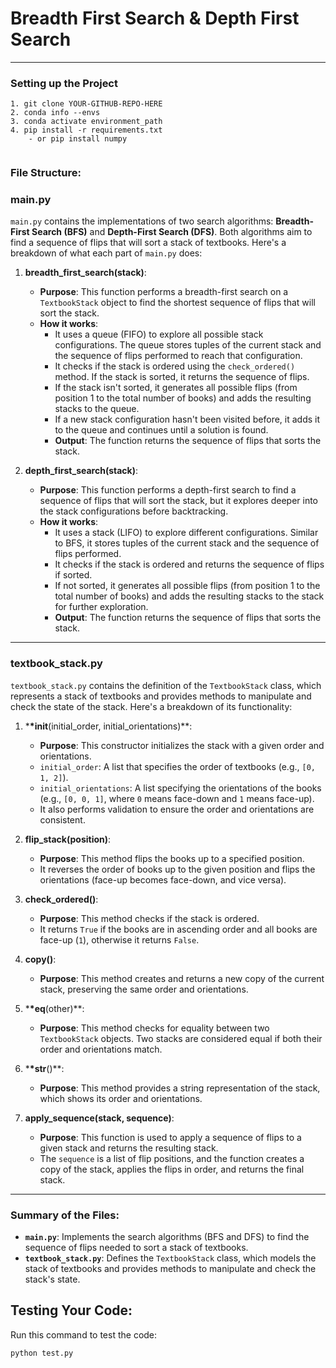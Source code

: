 # Breadth First Search & Depth First Search

---

### Setting up the Project

```
1. git clone YOUR-GITHUB-REPO-HERE
2. conda info --envs
3. conda activate environment_path
4. pip install -r requirements.txt
	- or pip install numpy


```

### File Structure:

### **main.py**

`main.py` contains the implementations of two search algorithms: **Breadth-First Search (BFS)** and **Depth-First Search (DFS)**. Both algorithms aim to find a sequence of flips that will sort a stack of textbooks. Here's a breakdown of what each part of `main.py` does:

1. **breadth_first_search(stack)**:

   - **Purpose**: This function performs a breadth-first search on a `TextbookStack` object to find the shortest sequence of flips that will sort the stack.
   - **How it works**:
     - It uses a queue (FIFO) to explore all possible stack configurations. The queue stores tuples of the current stack and the sequence of flips performed to reach that configuration.
     - It checks if the stack is ordered using the `check_ordered()` method. If the stack is sorted, it returns the sequence of flips.
     - If the stack isn't sorted, it generates all possible flips (from position 1 to the total number of books) and adds the resulting stacks to the queue.
     - If a new stack configuration hasn't been visited before, it adds it to the queue and continues until a solution is found.
     - **Output**: The function returns the sequence of flips that sorts the stack.

2. **depth_first_search(stack)**:
   - **Purpose**: This function performs a depth-first search to find a sequence of flips that will sort the stack, but it explores deeper into the stack configurations before backtracking.
   - **How it works**:
     - It uses a stack (LIFO) to explore different configurations. Similar to BFS, it stores tuples of the current stack and the sequence of flips performed.
     - It checks if the stack is ordered and returns the sequence of flips if sorted.
     - If not sorted, it generates all possible flips (from position 1 to the total number of books) and adds the resulting stacks to the stack for further exploration.
     - **Output**: The function returns the sequence of flips that sorts the stack.

---

### **textbook_stack.py**

`textbook_stack.py` contains the definition of the `TextbookStack` class, which represents a stack of textbooks and provides methods to manipulate and check the state of the stack. Here's a breakdown of its functionality:

1. \***\*init**(initial_order, initial_orientations)\*\*:

   - **Purpose**: This constructor initializes the stack with a given order and orientations.
   - `initial_order`: A list that specifies the order of textbooks (e.g., `[0, 1, 2]`).
   - `initial_orientations`: A list specifying the orientations of the books (e.g., `[0, 0, 1]`, where `0` means face-down and `1` means face-up).
   - It also performs validation to ensure the order and orientations are consistent.

2. **flip_stack(position)**:

   - **Purpose**: This method flips the books up to a specified position.
   - It reverses the order of books up to the given position and flips the orientations (face-up becomes face-down, and vice versa).

3. **check_ordered()**:

   - **Purpose**: This method checks if the stack is ordered.
   - It returns `True` if the books are in ascending order and all books are face-up (`1`), otherwise it returns `False`.

4. **copy()**:

   - **Purpose**: This method creates and returns a new copy of the current stack, preserving the same order and orientations.

5. \***\*eq**(other)\*\*:

   - **Purpose**: This method checks for equality between two `TextbookStack` objects. Two stacks are considered equal if both their order and orientations match.

6. \***\*str**()\*\*:

   - **Purpose**: This method provides a string representation of the stack, which shows its order and orientations.

7. **apply_sequence(stack, sequence)**:
   - **Purpose**: This function is used to apply a sequence of flips to a given stack and returns the resulting stack.
   - The `sequence` is a list of flip positions, and the function creates a copy of the stack, applies the flips in order, and returns the final stack.

---

### Summary of the Files:

- **`main.py`**: Implements the search algorithms (BFS and DFS) to find the sequence of flips needed to sort a stack of textbooks.
- **`textbook_stack.py`**: Defines the `TextbookStack` class, which models the stack of textbooks and provides methods to manipulate and check the stack's state.

## Testing Your Code:

Run this command to test the code:

```
python test.py
```
